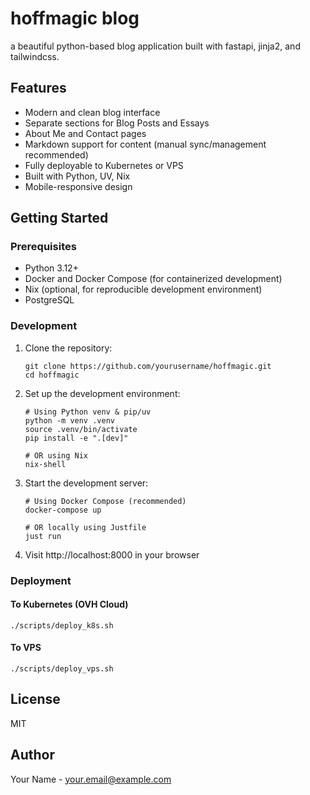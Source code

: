 # hoffmagic blog

a beautiful python-based blog application built with fastapi, jinja2, and tailwindcss.

## Features

- Modern and clean blog interface
- Separate sections for Blog Posts and Essays
- About Me and Contact pages
- Markdown support for content (manual sync/management recommended)
- Fully deployable to Kubernetes or VPS
- Built with Python, UV, Nix
- Mobile-responsive design

## Getting Started

### Prerequisites

- Python 3.12+
- Docker and Docker Compose (for containerized development)
- Nix (optional, for reproducible development environment)
- PostgreSQL

### Development

1. Clone the repository:
   ```
   git clone https://github.com/yourusername/hoffmagic.git
   cd hoffmagic
   ```

2. Set up the development environment:
   ```
   # Using Python venv & pip/uv
   python -m venv .venv
   source .venv/bin/activate
   pip install -e ".[dev]"
   
   # OR using Nix
   nix-shell
   ```

3. Start the development server:
   ```
   # Using Docker Compose (recommended)
   docker-compose up
   
   # OR locally using Justfile
   just run
   ```

4. Visit http://localhost:8000 in your browser

### Deployment

#### To Kubernetes (OVH Cloud)

```
./scripts/deploy_k8s.sh
```

#### To VPS

```
./scripts/deploy_vps.sh
```

## License

MIT

## Author

Your Name - [your.email@example.com](mailto:your.email@example.com)
